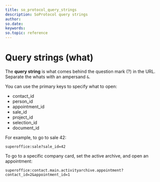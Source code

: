 ```yaml
---
title: so_protocol_query_strings
description: SoProtocol query strings
author:
so.date:
keywords:
so.topic: reference
---
```


# Query strings (what)

The **query string** is what comes behind the question mark (?) in the URL. Separate the whats with an ampersand `&`.

You can use the primary keys to specify what to open:

* contact_id
* person_id
* appointment_id
* sale_id
* project_id
* selection_id
* document_id

For example, to go to sale 42:

`superoffice:sale?sale_id=42`

To go to a specific company card, set the active archive, and open an appointment:

`superoffice:contact.main.activityarchive.appointment?contact_id=2&appointment_id=1`

<!-- Referenced links -->

